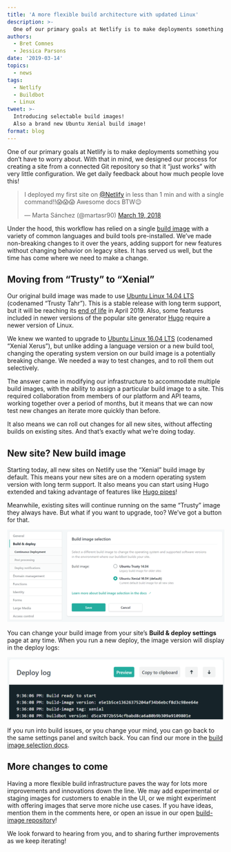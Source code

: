 ```yaml
---
title: 'A more flexible build architecture with updated Linux'
description: >-
  One of our primary goals at Netlify is to make deployments something you don’t have to worry about. With that in mind, we designed our process for making a site from Git so that it “just works” with very little configuration. We get daily feedback about how much people love this!
authors:
  - Bret Comnes
  - Jessica Parsons
date: '2019-03-14'
topics:
  - news
tags:
  - Netlify
  - Buildbot
  - Linux
tweet: >-
  Introducing selectable build images!
  Also a brand new Ubuntu Xenial build image!
format: blog
---
```

One of our primary goals at Netlify is to make deployments something you don’t have to worry about. With that in mind, we designed our process for creating a site from a connected Git repository so that it “just works” with very little configuration. We get daily feedback about how much people love this!

<blockquote class="twitter-tweet" data-lang="en"><p lang="en" dir="ltr">I deployed my first site on <a href="https://twitter.com/Netlify?ref_src=twsrc%5Etfw">@Netlify</a> in less than 1 min and with a single command!!😱😱😱 Awesome docs BTW😉</p>&mdash; Marta Sánchez (@martasr90) <a href="https://twitter.com/martasr90/status/975795408218750976?ref_src=twsrc%5Etfw">March 19, 2018</a></blockquote>
<script async src="https://platform.twitter.com/widgets.js" charset="utf-8"></script>

Under the hood, this workflow has relied on a single [build image](https://github.com/netlify/build-image) with a variety of common languages and build tools pre-installed. We’ve made non-breaking changes to it over the years, adding support for new features without changing behavior on legacy sites. It has served us well, but the time has come where we need to make a change.


## Moving from “Trusty” to “Xenial”

Our original build image was made to use [Ubuntu Linux 14.04 LTS](http://releases.ubuntu.com/14.04/) (codenamed “Trusty Tahr”). This is a stable release with long term support, but it will be reaching its [end of life](https://wiki.ubuntu.com/Releases) in April 2019. Also, some features included in newer versions of the popular site generator [Hugo](https://gohugo.io/) require a newer version of Linux.

We knew we wanted to upgrade to [Ubuntu Linux 16.04 LTS](https://wiki.ubuntu.com/XenialXerus) (codenamed “Xenial Xerus”), but unlike adding a language version or a new build tool, changing the operating system version on our build image is a potentially breaking change. We needed a way to test changes, and to roll them out selectively.

The answer came in modifying our infrastructure to accommodate multiple build images, with the ability to assign a particular build image to a site. This required collaboration from members of our platform and API teams, working together over a period of months, but it means that we can now test new changes an iterate more quickly than before.

It also means we can roll out changes for all new sites, without affecting builds on existing sites. And that’s exactly what we’re doing today.

## New site? New build image

Starting today, all new sites on Netlify use the “Xenial” build image by default. This means your new sites are on a modern operating system version with long term support. It also means you can start using Hugo extended and taking advantage of features like [Hugo pipes](https://gohugo.io/news/0.43-relnotes/)!

Meanwhile, existing sites will continue running on the same “Trusty” image they always have. But what if you want to upgrade, too? We’ve got a button for that.


![Build image selection settings UI at Settings > Build & deploy > Continuous deployment](/v3/img/blog/build-image-selection-settings.png)


You can change your build image from your site’s **Build & deploy settings** page at any time. When you run a new deploy, the image version will display in the deploy logs:

![The third line of a deploy log reads, 'build-image tag: xenial'](/v3/img/blog/deploy-log-build-version.png)


If you run into build issues, or you change your mind, you can go back to the same settings panel and switch back. You can find our more in the [build image selection docs](/docs/build-settings/#build-image-selection).


## More changes to come

Having a more flexible build infrastructure paves the way for lots more improvements and innovations down the line. We may add experimental or staging images for customers to enable in the UI, or we might experiment with offering images that serve more niche use cases. If you have ideas, mention them in the comments here, or open an issue in our open [build-image repository](https://github.com/netlify/build-image)!

We look forward to hearing from you, and to sharing further improvements as we keep iterating!
